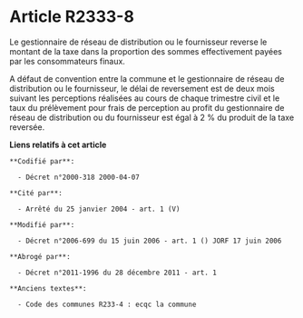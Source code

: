 # Article R2333-8

Le gestionnaire de réseau de distribution ou le fournisseur reverse le montant de la taxe dans la proportion des sommes
effectivement payées par les consommateurs finaux.

A défaut de convention entre la commune et le gestionnaire de réseau de distribution ou le fournisseur, le délai de
reversement est de deux mois suivant les perceptions réalisées au cours de chaque trimestre civil et le taux du prélèvement
pour frais de perception au profit du gestionnaire de réseau de distribution ou du fournisseur est égal à 2 % du produit de
la taxe reversée.

**Liens relatifs à cet article**

	**Codifié par**:

	  - Décret n°2000-318 2000-04-07

	**Cité par**:

	  - Arrêté du 25 janvier 2004 - art. 1 (V)

	**Modifié par**:

	  - Décret n°2006-699 du 15 juin 2006 - art. 1 () JORF 17 juin 2006

	**Abrogé par**:

	  - Décret n°2011-1996 du 28 décembre 2011 - art. 1

	**Anciens textes**:

	  - Code des communes R233-4 : ecqc la commune
